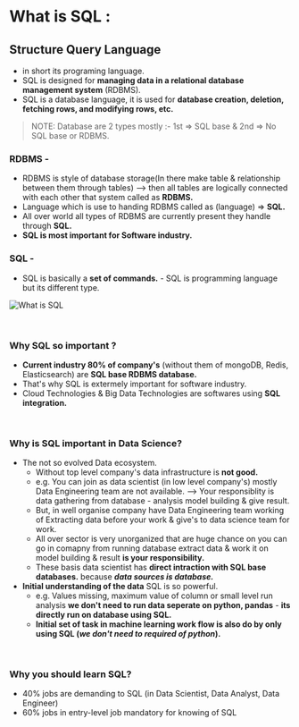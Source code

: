 
# What is SQL :

## Structure Query Language
 - in short its programing language.
 - SQL is designed for **managing data in a relational database management system** (RDBMS).
 - SQL is a database language, it is used for **database creation, deletion, fetching rows, and modifying rows, etc.**

> NOTE: Database are 2 types mostly :- 1st => SQL base & 2nd =>  No SQL base or RDBMS.<br>

### RDBMS -
 - RDBMS is style of database storage(In there make table & relationship between them through tables) --> then all tables are logically connected with each other that system called as **RDBMS.**
 - Language which is use to handing RDBMS called as (language) => **SQL.**
 - All over world all types of RDBMS are currently present they handle through **SQL.**
 - **SQL is most important for Software industry.**

### SQL - 
 - SQL is basically a **set of commands.** - SQL is programming language but its different type.


![What is SQL](https://github.com/user-attachments/assets/257f23c3-596e-4f88-b782-e25292ed5d44)

<br>

### Why SQL so important ?

 - **Current industry 80% of company's** (without them of mongoDB, Redis, Elasticsearch) are **SQL base RDBMS database.**
- That's why SQL is extermely important for software industry.
- Cloud Technologies & Big Data Technologies are softwares using **SQL integration.**

<br>

### Why is SQL important in Data Science?
- The not so evolved Data ecosystem.
   - Without top level company's data infrastructure is **not good.**
   - e.g. You can join as data scientist (in low level company's) mostly Data Engineering team are not available. --> Your responsiblity is data gathering from database - analysis model building & give result.
   - But, in well organise company have Data Engineering team working of Extracting data before your work & give's to data science team for work.
   - All over sector is very unorganized that are huge chance on you can go in comapny from running database extract data & work it on model building & result **is your responsibility.**
   - These basis data scientist has **direct intraction with SQL base databases.** because ***data sources is database.***<br>
- **Initial understanding of the data** SQL is so powerful.
   - e.g. Values missing, maximum value of column or small level run analysis **we don't need to run data seperate on python, pandas** - **its directly run on database using SQL.**
   - **Initial set of task in machine learning work flow is also do by only using SQL (***we don't  need to required of python***).**

<br>
 
 ### Why you should learn SQL?
- 40% jobs are demanding to SQL (in Data Scientist, Data Analyst, Data Engineer)
- 60% jobs in entry-level job mandatory for knowing of SQL
